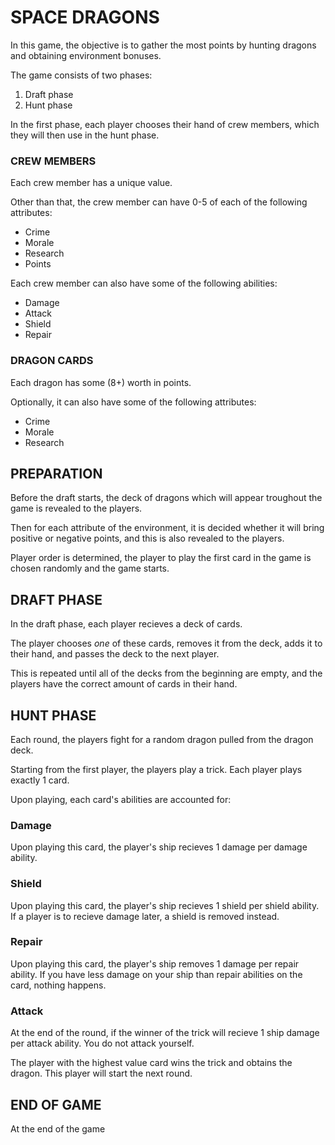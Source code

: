 # SPACE DRAGONS

In this game, the objective is to gather the most points by hunting dragons and obtaining environment bonuses.

The game consists of two phases:
1. Draft phase
2. Hunt phase

In the first phase, each player chooses their hand of crew members, which they will then use in the hunt phase.

### CREW MEMBERS

Each crew member has a unique value.

Other than that, the crew member can have 0-5 of each of the following attributes:
- Crime
- Morale
- Research
- Points

Each crew member can also have some of the following abilities:
- Damage
- Attack
- Shield
- Repair

### DRAGON CARDS

Each dragon has some (8+) worth in points. 

Optionally, it can also have some of the following attributes:
- Crime
- Morale
- Research

## PREPARATION
Before the draft starts, the deck of dragons which will appear troughout the game is revealed to the players.

Then for each attribute of the environment, it is decided whether it will bring positive or negative points, and this is also revealed to the players.

Player order is determined, the player to play the first card in the game is chosen randomly and the game starts.

## DRAFT PHASE
In the draft phase, each player recieves a deck of cards.

The player chooses *one* of these cards, removes it from the deck, adds it to their hand, and passes the deck to the next player.

This is repeated until all of the decks from the beginning are empty, and the players have the correct amount of cards in their hand.

## HUNT PHASE
Each round, the players fight for a random dragon pulled from the dragon deck.

Starting from the first player, the players play a trick. Each player plays exactly 1 card.

Upon playing, each card's abilities are accounted for:

### Damage
Upon playing this card, the player's ship recieves 1 damage per damage ability.

### Shield
Upon playing this card, the player's ship recieves 1 shield per shield ability.
If a player is to recieve damage later, a shield is removed instead. 

### Repair
Upon playing this card, the player's ship removes 1 damage per repair ability.
If you have less damage on your ship than repair abilities on the card, nothing happens.

### Attack
At the end of the round, if the winner of the trick will recieve 1 ship damage per attack ability.
You do not attack yourself.

The player with the highest value card wins the trick and obtains the dragon.
This player will start the next round.

## END OF GAME
At the end of the game



